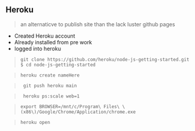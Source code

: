 ## Heroku 
 > an alternaticve to publish site than the lack luster github pages 

- Created Heroku account
- Already installed from pre work
- logged into heroku 

>`git clone https://github.com/heroku/node-js-getting-started.git
$ cd node-js-getting-started`

> `heroku create nameHere`

> ` git push heroku main`

> ` heroku ps:scale web=1`

>`export BROWSER=/mnt/c/Program\ Files\ \(x86\)/Google/Chrome/Application/chrome.exe`

> `heroku open`